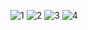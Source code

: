 ![1](https://github.com/user-attachments/assets/041b0e77-bd7d-4b12-b69e-212d5d0c6e73)
![2](https://github.com/user-attachments/assets/0461012d-cdf6-4f0e-85e5-e8f7ee545532)
![3](https://github.com/user-attachments/assets/d9867df5-6707-4e31-9872-a7a3455a5ec7)
![4](https://github.com/user-attachments/assets/a593906b-0025-46e0-b553-86e9f00fc782)
